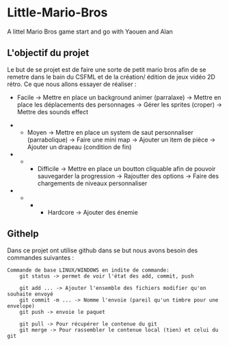 # Little-Mario-Bros
A littel Mario Bros game start and go with Yaouen and Alan

## L'objectif du projet

Le but de se projet est de faire une sorte de petit mario bros afin de se remetre dans le bain du CSFML et de la création/ édition de jeux vidéo 2D rétro. Ce que nous allons essayer de réaliser :

- Facile
-> Mettre en place un background animer (parralaxe)
-> Mettre en place les déplacements des personnages
-> Gérer les sprites (croper)
-> Mettre des sounds effect

- - Moyen
-> Mettre en place un system de saut personnaliser (parrabolique)
-> Faire une mini map
-> Ajouter un item de pièce
-> Ajouter un drapeau (condition de fin)

- - - Difficile
-> Mettre en place un boutton cliquable afin de pouvoir sauvegarder la progression
-> Rajoutter des options
-> Faire des chargements de niveaux personnaliser

- - - - Hardcore
-> Ajouter des énemie

## Githelp

Dans ce projet ont utilise github dans se but nous avons besoin des commandes suivantes :

    Commande de base LINUX/WINDOWS en indite de commande:
        git status -> permet de voir l'état des add, commit, push

        git add ... -> Ajouter l'ensemble des fichiers modifier qu'on souhaite envoyé
        git commit -m ... -> Nomme l'envoie (pareil qu'un timbre pour une envelope)
        git push -> envoie le paquet

        git pull -> Pour récupérer le contenue du git
        git merge -> Pour rassembler le contenue local (tien) et celui du git